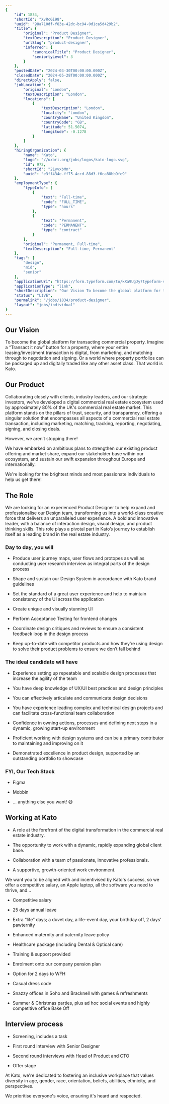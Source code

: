 ```yaml
---
{
	"id": 1834,
	"shortId": "XvRcGi98",
	"uuid": "98a710df-f83e-42dc-bc94-0d1ca5d429b2",
	"title": {
		"original": "Product Designer",
		"textDescription": "Product Designer",
		"urlSlug": "product-designer",
		"inferred": {
			"canonicalTitle": "Product Designer",
			"seniortyLevel": 3
		}
	},
	"postedDate": "2024-04-30T00:00:00.000Z",
	"closedDate": "2024-05-28T00:00:00.000Z",
	"directApply": false,
	"jobLocation": {
		"original": "London",
		"textDescription": "London",
		"locations": [
			{
				"textDescription": "London",
				"locality": "London",
				"countryName": "United Kingdom",
				"countryCode": "GB",
				"latitude": 51.5074,
				"longitude": -0.1278
			}
		]
	},
	"hiringOrganization": {
		"name": "Kato",
		"logo": "//uxbri.org/jobs/logos/kato-logo.svg",
		"id": 972,
		"shortId": "21yvxbMn",
		"uuid": "e3ff434e-ff75-4ccd-88d3-f6ca88bb9fe9"
	},
	"employmentType": {
		"typeInfo": [
			{
				"text": "Full-time",
				"code": "FULL_TIME",
				"type": "hours"
			},
			{
				"text": "Permanent",
				"code": "PERMANENT",
				"type": "contract"
			}
		],
		"original": "Permanent, Full-time",
		"textDescription": "Full-time, Permanent"
	},
	"tags": [
		"design",
		"mid",
		"senior"
	],
	"applicationUri": "https://form.typeform.com/to/kXa9UgJy?typeform-source=www.kato.app",
	"applicationType": "link",
	"shortDescription": "Our Vision To become the global platform for transacting commercial property. Imagine a “Transact it now” button for a property, where your entire leasing/investment transaction is digital, from",
	"status": "LIVE",
	"permalink": "/jobs/1834/product-designer",
	"layout": "jobs/individual"
}
---
```

<h2>Our Vision</h2><p>To become the global platform for transacting commercial property. Imagine a “Transact it now” button for a property, where your entire leasing/investment transaction is digital, from marketing, and matching through to negotiation and signing. Or a world where property portfolios can be packaged up and digitally traded like any other asset class. That world is Kato.</p><h2>Our Product</h2><p>Collaborating closely with clients, industry leaders, and our strategic investors, we've developed a digital commercial real estate ecosystem used by approximately 80% of the UK's commercial real estate market. This platform stands on the pillars of trust, security, and transparency, offering a singular solution that encompasses all aspects of a commercial real estate transaction, including marketing, matching, tracking, reporting, negotiating, signing, and closing deals.</p><p>However, we aren’t stopping there!</p><p>We have embarked on ambitious plans to strengthen our existing product offering and market share, expand our stakeholder base within our ecosystem, and sustain our swift expansion throughout Europe and internationally.</p><p>We're looking for the brightest minds and most passionate individuals to help us get there!</p><h2>The Role</h2><p>We are looking for an experienced Product Designer to help expand and professionalise our Design team, transforming us into a world-class creative force that delivers an unparalleled user experience. A bold and innovative leader, with a balance of interaction design, visual design, and product thinking skills. This role plays a pivotal part in Kato’s journey to establish itself as a leading brand in the real estate industry.</p><h3>Day to day, you will</h3><ul><li><p>Produce user journey maps, user flows and protopes as well as conducting user research interview as integral parts of the design process</p></li><li><p>Shape and sustain our Design System in accordance with Kato brand guidelines&nbsp;</p></li><li><p>Set the standard of a great user experience and help to maintain consistency of the UI across the application</p></li><li><p>Create unique and visually stunning UI</p></li><li><p>Perform Acceptance Testing for frontend changes</p></li><li><p>Coordinate design critiques and reviews to ensure a consistent feedback loop in the design process</p></li><li><p>Keep up-to-date with competitor products and how they’re using design to solve their product problems to ensure we don’t fall behind</p></li></ul><h3>The ideal candidate will have</h3><ul><li><p>Experience setting up repeatable and scalable design processes that increase the agility of the team</p></li><li><p>You have deep knowledge of UX/UI best practices and design principles</p></li><li><p>You can effectively articulate and communicate design decisions</p></li><li><p>You have experience leading complex and technical design projects and can facilitate cross-functional team collaboration&nbsp;</p></li><li><p>Confidence in owning actions, processes and defining next steps in a dynamic, growing start-up environment</p></li><li><p>Proficient working with design systems and can be a primary contributor to maintaining and improving on it</p></li><li><p>Demonstrated excellence in product design, supported by an outstanding portfolio to showcase</p></li></ul><h3>FYI, Our Tech Stack</h3><ul><li><p>Figma</p></li><li><p>Mobbin</p></li><li><p>… anything else you want! 😅</p></li></ul><h2>Working at Kato</h2><ul><li><p>A role at the forefront of the digital transformation in the commercial real estate industry.</p></li><li><p>The opportunity to work with a dynamic, rapidly expanding global client base.</p></li><li><p>Collaboration with a team of passionate, innovative professionals.</p></li><li><p>A supportive, growth-oriented work environment.</p></li></ul><p>We want you to be aligned with and incentivised by Kato's success, so we offer a competitive salary, an Apple laptop, all the software you need to thrive, and…</p><ul><li><p>Competitive salary</p></li><li><p>25 days annual leave</p></li><li><p>Extra “life” days; a duvet day, a life-event day, your birthday off, 2 days’ pawternity</p></li><li><p>Enhanced maternity and paternity leave policy</p></li><li><p>Healthcare package (including Dental &amp; Optical care)</p></li><li><p>Training &amp; support provided</p></li><li><p>Enrolment onto our company pension plan</p></li><li><p>Option for 2 days to WFH</p></li><li><p>Casual dress code</p></li><li><p>Snazzy offices in Soho and Bracknell with games &amp; refreshments</p></li><li><p>Summer &amp; Christmas parties, plus ad hoc social events and highly competitive office Bake Off</p></li></ul><h2>Interview process</h2><ul><li><p>Screening, includes a task</p></li><li><p>First round interview with Senior Designer</p></li><li><p>Second round interviews with Head of Product and CTO</p></li><li><p>Offer stage</p></li></ul><p>At Kato, we're dedicated to fostering an inclusive workplace that values diversity in age, gender, race, orientation, beliefs, abilities, ethnicity, and perspectives.</p><p>We prioritise everyone's voice, ensuring it's heard and respected.</p>
